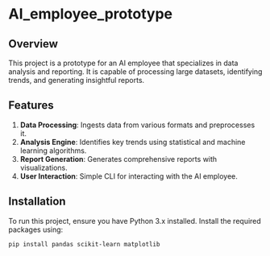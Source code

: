 # AI_employee_prototype
## Overview
This project is a prototype for an AI employee that specializes in data analysis and reporting. It is capable of processing large datasets, identifying trends, and generating insightful reports.

## Features
1. **Data Processing**: Ingests data from various formats and preprocesses it.
2. **Analysis Engine**: Identifies key trends using statistical and machine learning algorithms.
3. **Report Generation**: Generates comprehensive reports with visualizations.
4. **User Interaction**: Simple CLI for interacting with the AI employee.

## Installation
To run this project, ensure you have Python 3.x installed. Install the required packages using:

```bash
pip install pandas scikit-learn matplotlib
